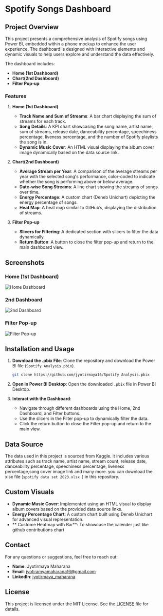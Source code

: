 # Spotify Songs Dashboard

## Project Overview

This project presents a comprehensive analysis of Spotify songs using Power BI, embedded within a phone mockup to enhance the user experience. The dashboard is designed with interactive elements and dynamic visuals to help users explore and understand the data effectively. 

The dashboard includes:
- **Home (1st Dashboard)**
- **Chart(2nd Dashboard)**
- **Filter Pop-up**

### Features

1. **Home (1st Dashboard)**
   - **Track Name and Sum of Streams**: A bar chart displaying the sum of streams for each track.
   - **Song Details**: A KPI chart showcasing the song name, artist name, sum of streams, release date, danceability percentage, speechiness percentage, liveness percentage, and the number of Spotify playlists the song is in.
   - **Dynamic Music Cover**: An HTML visual displaying the album cover image dynamically based on the data source link.

2. **Chart(2nd Dashboard)**
   - **Average Stream per Year**: A comparison of the average streams per year with the selected song's performance, color-coded to indicate whether the song is performing above or below average.
   - **Date-wise Song Streams**: A line chart showing the streams of songs over time.
   - **Energy Percentage**: A custom chart (Deneb Unichart) depicting the energy percentage of songs.
   - **Heat Map**: A heat map similar to GitHub’s, displaying the distribution of streams.

3. **Filter Pop-up**
   - **Slicers for Filtering**: A dedicated section with slicers to filter the data dynamically.
   - **Return Button**: A button to close the filter pop-up and return to the main dashboard view.

## Screenshots

### Home (1st Dashboard)
![Home Dashboard](images/home_dashboard.png)

### 2nd Dashboard
![2nd Dashboard](images/second_dashboard.png)

### Filter Pop-up
![Filter Pop-up](images/filter_popup.png)

## Installation and Usage

1. **Download the .pbix File**: Clone the repository and download the Power BI file (`Spotify Analysis.pbix`).

   ```bash
   git clone https://github.com/jyotirmaya16/Spotify Analysis.pbix
   ```

2. **Open in Power BI Desktop**: Open the downloaded `.pbix` file in Power BI Desktop.

3. **Interact with the Dashboard**:
   - Navigate through different dashboards using the Home, 2nd Dashboard, and Filter buttons.
   - Use the slicers in the Filter pop-up to dynamically filter the data.
   - Click the return button to close the Filter pop-up and return to the main view.

## Data Source

The data used in this project is sourced from Kaggle. It includes various attributes such as track name, artist name, stream count, release date, danceability percentage, speechiness percentage, liveness percentage,song cover image  link and many more. you can download the xlsx file (`spotify data set 2023.xlsx
`) in this repository.

## Custom Visuals

- **Dynamic Music Cover**: Implemented using an HTML visual to display album covers based on the provided data source links.
- **Energy Percentage Chart**: A custom chart built using Deneb Unichart for advanced visual representation.
- ** Custome Heatmap with Bar**: To showcase the calender just like github contributions chart

## Contact

For any questions or suggestions, feel free to reach out:

- **Name**: Jyotirmaya Maharana
- **Email**: [jyotiramyamaharana16@gmail.com](mailto:jyotiramyamaharana@example.com)
- **LinkedIn**: [jyotirmaya_maharana](https://www.linkedin.com/in/jyotirmaya-maharana-a32333299/)

## License

This project is licensed under the MIT License. See the [LICENSE](LICENSE) file for details.
